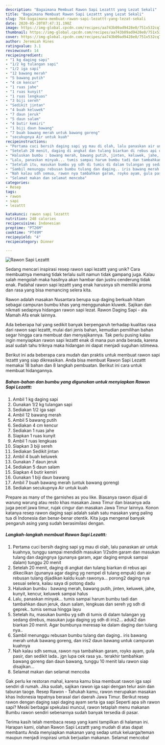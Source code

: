 ```yaml
---
description: "Bagaimana Membuat Rawon Sapi Lezattt yang Lezat Sekali"
title: "Bagaimana Membuat Rawon Sapi Lezattt yang Lezat Sekali"
slug: 764-bagaimana-membuat-rawon-sapi-lezattt-yang-lezat-sekali
date: 2020-05-20T07:47:31.190Z
image: https://img-global.cpcdn.com/recipes/aa743b09ad9428e0/751x532cq70/rawon-sapi-lezattt-foto-resep-utama.jpg
thumbnail: https://img-global.cpcdn.com/recipes/aa743b09ad9428e0/751x532cq70/rawon-sapi-lezattt-foto-resep-utama.jpg
cover: https://img-global.cpcdn.com/recipes/aa743b09ad9428e0/751x532cq70/rawon-sapi-lezattt-foto-resep-utama.jpg
author: Jeremiah Hines
ratingvalue: 3.1
reviewcount: 14
recipeingredient:
- "1 kg daging sapi"
- "1/2 kg tulangan sapi"
- "1/2 iga sapi"
- "12 bawang merah"
- "5 bawang putih"
- "4 cm kencur"
- "1 ruas jahe"
- "1 ruas kunyit"
- "1 ruas lengkuas"
- "3 biji sereh"
- "Sedikit jintan"
- "4 buah keluwek"
- "7 daun jeruk"
- "5 daun salam"
- "4 butir kemiri"
- "1 biji daun bawang"
- "7 buah bawang merah untuk bawang goreng"
- "secukupnya Air untuk kuah"
recipeinstructions:
- "Pertama cuci bersih daging sapi yg mau di olah, lalu panaskan air untuk kuahnya, tunggu sampai mendidih masukan 1/2sdm garam dan masukan tulang dan dagingnya (gunanya garam, agar daging empuk sampai dalam) tunggu 20 menit"
- "Setelah 20 menit, daging di angkat dan tulang biarkan di rebus api dikecilkan (gunanya agar daging yg nempel di tulang empuk) dan air rebusan tulang dijadikan kaldu kuah rawonya... porong2 daging nya sesuai selera, kalau saya di potong dadu"
- "Haluskan bumbu : bawang merah, bawang putih, jinten, keluwek, jahe, kunyit, kencur, keluwek sampai halus"
- "Lalu, panaskan minyak... tumis sampai harum bumbu tadi dan tambahkan daun jeruk, daun salam, lengkuas dan sereh yg sdh di geprek.. tumis semua hingga layu"
- "Setelah itu, masukan bumbu yg sdh di tumis di dalam tulangan yg sedang direbus, masukan juga daging yg sdh di iris2... aduk2 dan biarkan 20 menit. Agar bumbunya meresap ke dalam daging dan tulang nya.."
- "Sambil menunggu rebusan bumbu tulang dan daging.. iris bawang merah untuk bawang goreng, dan iris2 daun bawang untuk campuran kuahnya"
- "Nah kalau sdh semua, rawon nya tambahkan garam, royko ayam, gula pasir, dan sedikit lada.. jgn lupa cek rasa ya.. terakhir tambahkan bawang goreng dan daun bawang, tunggu 10 menit lalu rawon siap disajikan..."
- "Selamat makan dan selamat mencoba"
categories:
- Resep
tags:
- rawon
- sapi
- lezattt

katakunci: rawon sapi lezattt 
nutrition: 248 calories
recipecuisine: Indonesian
preptime: "PT26M"
cooktime: "PT49M"
recipeyield: "4"
recipecategory: Dinner

---
```



![Rawon Sapi Lezattt](https://img-global.cpcdn.com/recipes/aa743b09ad9428e0/751x532cq70/rawon-sapi-lezattt-foto-resep-utama.jpg)

Sedang mencari inspirasi resep rawon sapi lezattt yang unik? Cara membuatnya memang tidak terlalu sulit namun tidak gampang juga. Kalau salah mengolah maka hasilnya akan hambar dan justru cenderung tidak enak. Padahal rawon sapi lezattt yang enak harusnya sih memiliki aroma dan rasa yang bisa memancing selera kita.

Rawon adalah masakan Nusantara berupa sup daging berkuah hitam sebagai campuran bumbu khas yang menggunakan kluwek. Sajikan dan nikmati sedapnya hidangan rawon sapi lezat. Rawon Daging Sapi - ala Mamah Afa enak lainnya.

Ada beberapa hal yang sedikit banyak berpengaruh terhadap kualitas rasa dari rawon sapi lezattt, mulai dari jenis bahan, kemudian pemilihan bahan segar hingga cara membuat dan menyajikannya. Tak perlu pusing kalau ingin menyiapkan rawon sapi lezattt enak di mana pun anda berada, karena asal sudah tahu triknya maka hidangan ini dapat menjadi suguhan istimewa.


Berikut ini ada beberapa cara mudah dan praktis untuk membuat rawon sapi lezattt yang siap dikreasikan. Anda bisa membuat Rawon Sapi Lezattt memakai 18 bahan dan 8 langkah pembuatan. Berikut ini cara untuk membuat hidangannya.

<!--inarticleads1-->

##### Bahan-bahan dan bumbu yang digunakan untuk menyiapkan Rawon Sapi Lezattt:

1. Ambil 1 kg daging sapi
1. Gunakan 1/2 kg tulangan sapi
1. Sediakan 1/2 iga sapi
1. Ambil 12 bawang merah
1. Ambil 5 bawang putih
1. Sediakan 4 cm kencur
1. Sediakan 1 ruas jahe
1. Siapkan 1 ruas kunyit
1. Ambil 1 ruas lengkuas
1. Siapkan 3 biji sereh
1. Sediakan Sedikit jintan
1. Ambil 4 buah keluwek
1. Gunakan 7 daun jeruk
1. Sediakan 5 daun salam
1. Siapkan 4 butir kemiri
1. Gunakan 1 biji daun bawang
1. Ambil 7 buah bawang merah (untuk bawang goreng)
1. Sediakan secukupnya Air untuk kuah


Prepare as many of the garnishes as you like. Biasanya rawon dijual di warung warung atau resto khas masakan Jawa Timur dan biasanya ada juga pecel jawa timur, rujak cingur dan masakan Jawa Timur lainnya. Konon katanya resep rawon daging sapi adalah salah satu masakan yang paling tua di Indonesia dan benar-benar otentik. Kita juga mengenal banyak pengaruh asing yang sudah berasimilasi dengan. 

<!--inarticleads2-->

##### Langkah-langkah membuat Rawon Sapi Lezattt:

1. Pertama cuci bersih daging sapi yg mau di olah, lalu panaskan air untuk kuahnya, tunggu sampai mendidih masukan 1/2sdm garam dan masukan tulang dan dagingnya (gunanya garam, agar daging empuk sampai dalam) tunggu 20 menit
1. Setelah 20 menit, daging di angkat dan tulang biarkan di rebus api dikecilkan (gunanya agar daging yg nempel di tulang empuk) dan air rebusan tulang dijadikan kaldu kuah rawonya... porong2 daging nya sesuai selera, kalau saya di potong dadu
1. Haluskan bumbu : bawang merah, bawang putih, jinten, keluwek, jahe, kunyit, kencur, keluwek sampai halus
1. Lalu, panaskan minyak... tumis sampai harum bumbu tadi dan tambahkan daun jeruk, daun salam, lengkuas dan sereh yg sdh di geprek.. tumis semua hingga layu
1. Setelah itu, masukan bumbu yg sdh di tumis di dalam tulangan yg sedang direbus, masukan juga daging yg sdh di iris2... aduk2 dan biarkan 20 menit. Agar bumbunya meresap ke dalam daging dan tulang nya..
1. Sambil menunggu rebusan bumbu tulang dan daging.. iris bawang merah untuk bawang goreng, dan iris2 daun bawang untuk campuran kuahnya
1. Nah kalau sdh semua, rawon nya tambahkan garam, royko ayam, gula pasir, dan sedikit lada.. jgn lupa cek rasa ya.. terakhir tambahkan bawang goreng dan daun bawang, tunggu 10 menit lalu rawon siap disajikan...
1. Selamat makan dan selamat mencoba


Gak perlu ke restoran mahal, karena kamu bisa membuat rawon iga sapi sendiri di rumah. Jika sudah, sajikan rawon iga sapi dengan telur asin dan taburan taoge. Resep Rawon - Tahukah kamu, rawon merupakan masakan khas Indonesia tepatnya berasal dari daerah Jawa Timur. Berikut resep rawon dengan daging sapi daging ayam serta iga sapi  Seperti apa sih rawon sapi? Meski berbagai spekulasi muncul, rawon tetaplah menu makanan Bumbu rawon sendiri sebenarnya sudah banyak tersedia di pasar. 

Terima kasih telah membaca resep yang kami tampilkan di halaman ini. Harapan kami, olahan Rawon Sapi Lezattt yang mudah di atas dapat membantu Anda menyiapkan makanan yang sedap untuk keluarga/teman maupun menjadi inspirasi untuk berjualan makanan. Selamat mencoba!
